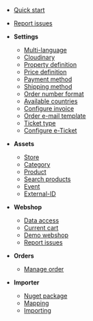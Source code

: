 * [Quick start](quickstart.md)
* [Report issues](reportissues.md)
* **Settings**
    * [Multi-language](/settings/languages.md)
    * [Cloudinary](/settings/cloudinary.md)
    * [Property definition](/settings/propertydefnition.md)
    * [Price definition](/settings/pricedefinition.md)
    * [Payment method](/settings/paymentmethod.md)
    * [Shipping method](/settings/shippingmethod.md)
    * [Order number format](/settings/ordernumberformat.md)
    * [Available countries](/settings/availablecountries.md)
    * [Configure invoice](/settings/orderinvoice.md)
    * [Order e-mail template](/settings/orderemailtemplate.md)
    * [Ticket type](/settings/tickettype.md)
    * [Configure e-Ticket](/settings/eticket.md)

* **Assets**
    * [Store](/assets/store.md)
    * [Category](/assets/category.md)
    * [Product](/assets/product.md)        
    * [Search products](/assets/searchproducts.md)
    * [Event](/assets/event.md)
    * [External-ID](/assets/externalid.md)

* **Webshop**
    * [Data access](/webshop/dataaccess.md)
    * [Current cart](/webshop/currentcart.md)
    * [Demo webshop](/webshop/demowebshop.md)
    * [Report issues](/webshop/reportissues.md)

* **Orders**
    * [Manage order](/orders/order.md)    

* **Importer**
    * [Nuget package](/importer/nuget.md)
    * [Mapping](/importer/mapping.md)
    * [Importing](/importer/importing.md)
